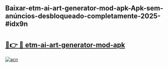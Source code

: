 ## Baixar-etm-ai-art-generator-mod-apk-Apk-sem-anúncios-desbloqueado-completamente-2025-#idx9n

# <h2><a href="https://ainizakaria.my?title=etm-ai-art-generator-mod-apk&ref=20M">🔗👉 🔴 etm-ai-art-generator-mod-apk</a></h2>

[![acn](https://github.com/user-attachments/assets/0f9c940e-d8b0-45ae-aac7-cd30a18b3e1c)](https://ainizakaria.my?title=etm-ai-art-generator-mod-apk&ref=20M)

